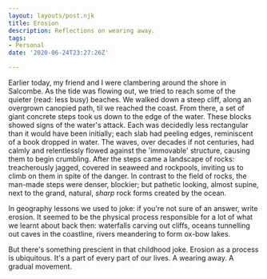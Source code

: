 ```yaml
---
layout: layouts/post.njk
title: Erosion
description: Reflections on wearing away.
tags:
- Personal
date: '2020-06-24T23:27:26Z'

---
```

Earlier today, my friend and I were clambering around the shore in Salcombe. As the tide was flowing out, we tried to reach some of the quieter (read: less busy) beaches. We walked down a steep cliff, along an overgrown canopied path, til we reached the coast. From there, a set of giant concrete steps took us down to the edge of the water. These blocks showed signs of the water's attack. Each was decidedly less rectangular than it would have been initially; each slab had peeling edges, reminiscent of a book dropped in water. The waves, over decades if not centuries, had calmly and relentlessly flowed against the 'immovable' structure, causing them to begin crumbling. After the steps came a landscape of rocks: treacherously jagged, covered in seaweed and rockpools, inviting us to climb on them in spite of the danger. In contrast to the field of rocks, the man-made steps were denser, blockier; but pathetic looking, almost supine, next to the grand, natural, _sharp_ rock forms created by the ocean.

In geography lessons we used to joke: if you're not sure of an answer, write erosion. It seemed to be the physical process responsible for a lot of what we learnt about back then: waterfalls carving out cliffs, oceans tunnelling out caves in the coastline, rivers meandering to form ox-bow lakes.

But there's something prescient in that childhood joke. Erosion as a process is ubiquitous. It's a part of every part of our lives. A wearing away. A gradual movement.